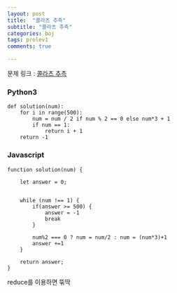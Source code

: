 ```yaml
---
layout: post
title:  "콜라츠 추측"
subtitle: "콜라츠 추측"
categories: boj
tags: prolev1
comments: true

---
```


문제 링크 : [콜라츠 추측](https://programmers.co.kr/learn/courses/30/lessons/12943)

### Python3

```
def solution(num):
    for i in range(500):
        num = num / 2 if num % 2 == 0 else num*3 + 1
        if num == 1:
            return i + 1
    return -1
```

### Javascript

```
function solution(num) {
    
    let answer = 0;
    
    
    while (num !== 1) {
        if(answer >= 500) {
            answer = -1
            break
        }
        
        num%2 === 0 ? num = num/2 : num = (num*3)+1
        answer +=1
    }
    
    return answer;
}
```

reduce를 이용하면 뚞딱